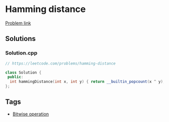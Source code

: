 # Hamming distance

[Problem link](https://leetcode.com/problems/hamming-distance)

## Solutions


### Solution.cpp
```cpp
// https://leetcode.com/problems/hamming-distance

class Solution {
 public:
  int hammingDistance(int x, int y) { return __builtin_popcount(x ^ y); }
};
```
## Tags

* [Bitwise operation](/README.md#Bitwise_operation)
